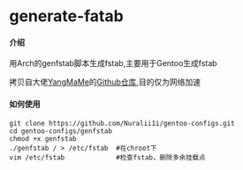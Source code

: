 # generate-fatab

#### 介绍
用Arch的genfstab脚本生成fstab,主要用于Gentoo生成fstab

拷贝自大佬[YangMaMe](https://blog.yangmame.org)的[Github仓库](https://Github.com/yangmame/Gentoo-Installer),目的仅为网络加速

#### 如何使用

```
git clone https://github.com/Nuralii1i/gentoo-configs.git
cd gentoo-configs/genfstab
chmod +x genfstab
./genfstab / > /etc/fstab  #在chroot下
vim /etc/fstab             #检查fstab，删除多余挂载点

```
